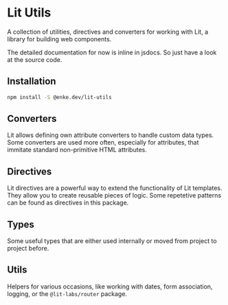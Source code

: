 # Lit Utils

A collection of utilities, directives and converters for working with Lit, a library for building web components.

The detailed documentation for now is inline in jsdocs. So just have a look at the source code.

## Installation

```bash
npm install -S @enke.dev/lit-utils
```

## Converters

Lit allows defining own attribute converters to handle custom data types.
Some converters are used more often, especially for attributes, that immitate standard non-primitive HTML attributes.

## Directives

Lit directives are a powerful way to extend the functionality of Lit templates. They allow you to create reusable pieces of logic.
Some repetetive patterns can be found as directives in this package.

## Types

Some useful types that are either used internally or moved from project to project before.

## Utils

Helpers for various occasions, like working with dates, form association, logging, or the `@lit-labs/router` package.
